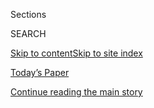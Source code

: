 <div id="app">

<div>

<div class="NYTAppHideMasthead css-1r6wvpq e1suatyy0">

<div class="section css-ui9rw0 e1suatyy2">

<div class="css-eph4ug er09x8g0">

<div class="css-6n7j50">

</div>

<span class="css-1dv1kvn">Sections</span>

<div class="css-10488qs">

<span class="css-1dv1kvn">SEARCH</span>

</div>

[Skip to content](#site-content)[Skip to site
index](#site-index)

</div>

<div class="css-10698na e1huz5gh0">

</div>

</div>

<div id="masthead-bar-one" class="section hasLinks css-15hmgas e1csuq9d3">

<div class="css-uqyvli e1csuq9d0">

</div>

<div class="css-1uqjmks e1csuq9d1">

</div>

<div class="css-9e9ivx">

[](https://myaccount.nytimes.com/auth/login?response_type=cookie&client_id=vi)

</div>

<div class="css-1bvtpon e1csuq9d2">

[Today’s Paper](https://www.nytimes.com/section/todayspaper)

</div>

</div>

</div>

</div>

<div data-aria-hidden="false">

<div id="site-content" data-role="main">

<div id="top-wrapper" class="css-15p45cc eaca97t0" type="top">

<div id="top-slug" class="css-19x0jxb eaca97t1" hidden="">

Advertisement

</div>

[Continue reading the main
story](#after-top)

<div class="ad top-wrapper" style="text-align:center;height:100%;display:block;min-height:90px">

<div id="top" class="place-ad" data-position="top" data-size-key="top">

</div>

</div>

<div id="after-top">

</div>

</div>

<div id="byline" class="section css-15h4p1b e9abtgs0">

<div class="css-1j21atc e1svk9qx1">

<div class="css-nfcc9b e1svk9qx3">

<div class="css-cnx41t">

![Portrait of Hari
Kumar](https://static01.nyt.com/images/2019/12/13/reader-center/author-hari-kumar/author-hari-kumar-thumbLarge.png)

</div>

<div class="css-vl9dhg e1svk9qx5">

<div class="css-1nrhkj6 e1svk9qx6">

# Hari Kumar

</div>

## <span></span>

Hari Kumar is a reporter in the New Delhi bureau of The New York Times,
which he joined in 1997. He covers news from India and at times from
Nepal, Sri Lanka, Pakistan, Bangladesh, Bhutan and the Maldives. He has
traveled India extensively, covering a variety of news from natural to
manmade disasters, from elections to the insurgency in Kashmir, from the
economy to human rights issues, and from India’s villages to its
expanding middle class.

<span class="css-dd5dyy">More**</span>

</div>

</div>

</div>

<div>

<div id="mid1-wrapper" class="css-1mn4oms eaca97t0" type="rank">

<div id="mid1-slug" class="css-1tag3rd eaca97t1">

Advertisement

</div>

[Continue reading the main
story](#after-mid1)

<div id="mid1" class="ad mid1-wrapper" style="text-align:center;height:100%;display:block">

</div>

<div id="after-mid1">

</div>

</div>

</div>

<div class="css-185go5a e1o5byef0">

<div class="css-15cbhtu">

  - [Latest](#stream-panel)
  - <span class="css-6n7j50">Search</span>
    <div class="control">
    <div class="label-container css-1dv1kvn">
    Search
    </div>
    <div class="css-wm4t3d">
    **<span id="clear-search-input" class="css-1dv1kvn">Clear this text
    input</span>
    </div>
    </div>
    <span class="css-1iovbfw"></span>

<div id="stream-panel" class="section css-8msx5b e1jz0cab1">

<div class="css-13mho3u">

1.  
    
    <div class="css-1cp3ece">
    
    <div class="css-1l4spti">
    
    [](/2020/06/29/world/asia/india-new-delhi-locusts.html)
    
    <div class="css-79elbk">
    
    ![](https://static01.nyt.com/images/2020/06/29/world/29india-locusts-promo/merlin_173429814_928c112a-c112-47cf-b0a4-843ba43c95d0-thumbWide.jpg?quality=75&auto=webp&disable=upscale)
    
    </div>
    
    ## India’s Capital Faces a ‘Swarmageddon’ of Locusts
    
    The country is weathering its worst invasion in more than two
    decades. With the monsoon season looming, scientists worry that the
    worst is yet to come.
    
    <div class="css-1nqbnmb ea5icrr0">
    
    By <span class="css-1n7hynb">Kai Schultz <span>and</span> Hari
    Kumar</span>
    
    </div>
    
    </div>
    
    <div class="css-1lc2l26 e1xfvim33">
    
    </div>
    
    </div>

2.  
    
    <div class="css-1cp3ece">
    
    <div class="css-1l4spti">
    
    [](/2020/06/16/world/asia/indian-china-border-clash.html)
    
    <div class="css-79elbk">
    
    ![](https://static01.nyt.com/images/2020/06/16/world/16india-china2/merlin_173582595_29c6957d-37f0-4340-90f5-20e2fa36dc03-thumbWide.jpg?quality=75&auto=webp&disable=upscale)
    
    </div>
    
    ## Worst Clash in Decades on Disputed India-China Border Kills 20 Indian Troops
    
    Under nationalist leaders, the nuclear-armed rivals have been
    increasingly assertive toward neighbors, risking open conflict. They
    have contested their Himalayan border for generations.
    
    <div class="css-1nqbnmb ea5icrr0">
    
    By <span class="css-1n7hynb">Jeffrey Gettleman, Hari Kumar
    <span>and</span> Sameer
    Yasir</span>
    
    </div>
    
    </div>
    
    <div class="css-1lc2l26 e1xfvim33">
    
    </div>
    
    </div>

3.  
    
    <div class="css-1cp3ece">
    
    <div class="css-1l4spti">
    
    [](/video/world/100000007141490/-india-police-pandemic-coronavirus.html)
    
    <div class="css-79elbk">
    
    ![](https://static01.nyt.com/images/2020/06/02/video/00vid-indiapoliceimage/00vid-indiapoliceimage-thumbWide.jpg?quality=75&auto=webp&disable=upscale)
    
    </div>
    
    ### <span class="css-hue6tr ezz4tcd1">Times</span><span class="css-1a54gqt">Video</span>
    
    ## How India’s Police Used a Pandemic to Boost Its Image
    
    The police in New Delhi were roundly vilified for their role in
    religious violence. Now they’re on the front line of the city’s
    fight against coronavirus. Our reporters rode along as officers
    transported sick patients and served meals.
    
    <div class="css-1nqbnmb ea5icrr0">
    
    By <span class="css-1n7hynb">Jeffrey Gettleman, Karan Deep Singh,
    Caroline Kim <span>and</span> Hari
    Kumar</span>
    
    </div>
    
    </div>
    
    <div class="css-1lc2l26 e1xfvim33">
    
    </div>
    
    </div>

4.  
    
    <div class="css-1cp3ece">
    
    <div class="css-1l4spti">
    
    [](/2020/05/30/world/asia/india-china-border.html)
    
    <div class="css-79elbk">
    
    ![](https://static01.nyt.com/images/2020/05/31/world/30india-china-border-top/merlin_160161276_6aa98d55-c96e-454d-aebe-41cd311cc0a1-thumbWide.jpg?quality=75&auto=webp&disable=upscale)
    
    </div>
    
    ## China and India Brawl at 14,000 Feet Along the Border
    
    As China projects its power across Asia, and along the disputed
    India-China border in the Himalayas, India is feeling surrounded.
    Both sides insist they don’t want a war, but thousands of troops
    have been sent.
    
    <div class="css-1nqbnmb ea5icrr0">
    
    By <span class="css-1n7hynb">Jeffrey Gettleman <span>and</span>
    Steven Lee
    Myers</span>
    
    </div>
    
    <div class="css-185051n">
    
    [阅读简体中文版](https://cn.nytimes.com/world/20200603/india-china-border/ "Read in Simplified Chinese")[閱讀繁體中文版](https://cn.nytimes.com/world/20200603/india-china-border/zh-hant "Read in Traditional Chinese")
    
    </div>
    
    </div>
    
    <div class="css-1lc2l26 e1xfvim33">
    
    </div>
    
    </div>

5.  
    
    <div class="css-1cp3ece">
    
    <div class="css-1l4spti">
    
    [](/2020/05/21/world/asia/cyclone-amphan-india-bangladesh.html)
    
    <div class="css-79elbk">
    
    ![](https://static01.nyt.com/images/2020/05/21/world/21cyclone01/merlin_172694577_d4a9663f-1a30-4d45-87e1-464608889995-thumbWide.jpg?quality=75&auto=webp&disable=upscale)
    
    </div>
    
    ## Cyclone Amphan’s Death Toll Rises to 80 in India and Bangladesh
    
    The worst damage was reported in the Indian state of West Bengal,
    home to the metropolis Kolkata and many small, coastal villages.
    
    <div class="css-1nqbnmb ea5icrr0">
    
    By <span class="css-1n7hynb">Jeffrey Gettleman <span>and</span>
    Sameer
    Yasir</span>
    
    </div>
    
    </div>
    
    <div class="css-1lc2l26 e1xfvim33">
    
    </div>
    
    </div>

6.  
    
    <div class="css-1cp3ece">
    
    <div class="css-1l4spti">
    
    [](/2020/05/20/world/asia/cyclone-amphan-india-bangladesh.html)
    
    <div class="css-79elbk">
    
    ![](https://static01.nyt.com/images/2020/05/20/world/20cyclone/20cyclone-thumbWide.jpg?quality=75&auto=webp&disable=upscale)
    
    </div>
    
    ## Cyclone Amphan Slams India and Bangladesh
    
    Millions fled, and several deaths have been reported, but for the
    moment, at least, residents say it appears it could have been much
    worse.
    
    <div class="css-1nqbnmb ea5icrr0">
    
    By <span class="css-1n7hynb">Jeffrey Gettleman, Sameer Yasir, Kai
    Schultz <span>and</span> Hari
    Kumar</span>
    
    </div>
    
    </div>
    
    <div class="css-1lc2l26 e1xfvim33">
    
    </div>
    
    </div>

7.  
    
    <div class="css-1cp3ece">
    
    <div class="css-1l4spti">
    
    [](/2020/05/12/world/asia/virus-india-rescue-package.html)
    
    <div class="css-79elbk">
    
    ![](https://static01.nyt.com/images/2020/05/12/world/12virus-india/merlin_172042863_c56c37a2-966d-49f6-800c-d094513f2fc2-thumbWide.jpg?quality=75&auto=webp&disable=upscale)
    
    </div>
    
    ## Modi Announces $260 Billion Coronavirus Rescue Package for India
    
    He was scant on details. But the relief is more than economists
    predicted and comes as Indian cities are hemorrhaging jobs and
    workers.
    
    <div class="css-1nqbnmb ea5icrr0">
    
    By <span class="css-1n7hynb">Jeffrey Gettleman <span>and</span> Hari
    Kumar</span>
    
    </div>
    
    </div>
    
    <div class="css-1lc2l26 e1xfvim33">
    
    </div>
    
    </div>

8.  
    
    <div class="css-1cp3ece">
    
    <div class="css-1l4spti">
    
    [](/2020/05/08/world/asia/india-leak-train-reopen.html)
    
    <div class="css-79elbk">
    
    ![](https://static01.nyt.com/images/2020/05/08/world/08india1-copy/08india1-copy-thumbWide-v2.jpg?quality=75&auto=webp&disable=upscale)
    
    </div>
    
    ## As India Reopens, Deadly Accidents Break Out
    
    A group of laborers trying to get home were run over by a train a
    day after a disaster at a plastics factory.
    
    <div class="css-1nqbnmb ea5icrr0">
    
    By <span class="css-1n7hynb">Jeffrey Gettleman, Suhasini Raj
    <span>and</span> Hari
    Kumar</span>
    
    </div>
    
    </div>
    
    <div class="css-1lc2l26 e1xfvim33">
    
    </div>
    
    </div>

9.  
    
    <div class="css-1cp3ece">
    
    <div class="css-1l4spti">
    
    [](/2020/03/25/world/asia/india-lockdown-coronavirus.html)
    
    <div class="css-79elbk">
    
    ![](https://static01.nyt.com/images/2020/03/25/world/25virus-india07/merlin_170944434_1e0df777-74ad-44e6-a07f-35dc6f12bb4a-thumbWide.jpg?quality=75&auto=webp&disable=upscale)
    
    </div>
    
    ## India, Day 1: World’s Largest Coronavirus Lockdown Begins
    
    India’s 1.3 billion people have been told to stay at home. For some,
    it will mean starving. And an already fragile economy may collapse.
    
    <div class="css-1nqbnmb ea5icrr0">
    
    By <span class="css-1n7hynb">Karan Deep Singh, Vindu Goel, Hari
    Kumar <span>and</span> Jeffrey
    Gettleman</span>
    
    </div>
    
    </div>
    
    <div class="css-1lc2l26 e1xfvim33">
    
    </div>
    
    </div>

10. 
    
    <div class="css-1cp3ece">
    
    <div class="css-1l4spti">
    
    [](/2020/03/19/world/asia/india-bus-rape-convicts-hanged.html)
    
    <div class="css-79elbk">
    
    ![](https://static01.nyt.com/images/2020/03/20/world/20india-rape-1sub/20india-rape-1sub-thumbWide.jpg?quality=75&auto=webp&disable=upscale)
    
    </div>
    
    ## Men Convicted in Delhi Bus Rape Are Hanged in India
    
    The four men were executed in the early morning hours in India’s
    capital, bringing an end to a case that has haunted the country.
    
    <div class="css-1nqbnmb ea5icrr0">
    
    By <span class="css-1n7hynb">Jeffrey Gettleman, Hari Kumar
    <span>and</span> Shalini Venugopal</span>
    
    </div>
    
    </div>
    
    <div class="css-1lc2l26 e1xfvim33">
    
    </div>
    
    </div>

<div class="css-13mho3u">

<div class="css-1t62hi8">

<div class="css-1stvaey">

Show
More

<div>

<div style="border:0;clip:rect(0 0 0 0);height:1px;margin:-1px;overflow:hidden;white-space:nowrap;padding:0;width:1px;position:absolute" data-role="log" data-aria-live="assertive">

</div>

<div style="border:0;clip:rect(0 0 0 0);height:1px;margin:-1px;overflow:hidden;white-space:nowrap;padding:0;width:1px;position:absolute" data-role="log" data-aria-live="assertive">

</div>

<div style="border:0;clip:rect(0 0 0 0);height:1px;margin:-1px;overflow:hidden;white-space:nowrap;padding:0;width:1px;position:absolute" data-role="log" data-aria-live="polite">

</div>

<div style="border:0;clip:rect(0 0 0 0);height:1px;margin:-1px;overflow:hidden;white-space:nowrap;padding:0;width:1px;position:absolute" data-role="log" data-aria-live="polite">

</div>

</div>

</div>

</div>

</div>

</div>

<div class="css-g6hk37 supplemental">

<div id="mid2-wrapper" class="css-10wkyv7 eaca97t0" type="lede">

<div id="mid2-slug" class="css-1tag3rd eaca97t1">

Advertisement

</div>

[Continue reading the main
story](#after-mid2)

<div id="mid2" class="ad mid2-wrapper" style="text-align:center;height:100%;display:block;min-height:250px">

</div>

<div id="after-mid2">

</div>

</div>

## Follow Elsewhere

<div class="module-body">

  - [**<span data-aria-hidden="true">HariNYT</span><span class="css-1dv1kvn">twitter
    page for HariNYT</span>](https://twitter.com/HariNYT)

</div>

## Feedback? Questions?

<div class="css-hftqp3">

Include your name, the article headline, and your message.

</div>

Email Author

</div>

</div>

</div>

</div>

</div>

</div>

## Site Index

<div>

</div>

## Site Information Navigation

  - [© <span>2020</span> <span>The New York Times
    Company</span>](https://help.nytimes.com/hc/en-us/articles/115014792127-Copyright-notice)

<!-- end list -->

  - [NYTCo](https://www.nytco.com/)
  - [Contact
    Us](https://help.nytimes.com/hc/en-us/articles/115015385887-Contact-Us)
  - [Work with us](https://www.nytco.com/careers/)
  - [Advertise](https://nytmediakit.com/)
  - [T Brand Studio](http://www.tbrandstudio.com/)
  - [Your Ad
    Choices](https://www.nytimes.com/privacy/cookie-policy#how-do-i-manage-trackers)
  - [Privacy](https://www.nytimes.com/privacy)
  - [Terms of
    Service](https://help.nytimes.com/hc/en-us/articles/115014893428-Terms-of-service)
  - [Terms of
    Sale](https://help.nytimes.com/hc/en-us/articles/115014893968-Terms-of-sale)
  - [Site
    Map](https://spiderbites.nytimes.com)
  - [Help](https://help.nytimes.com/hc/en-us)
  - [Subscriptions](https://www.nytimes.com/subscription?campaignId=37WXW)

</div>

</div>

